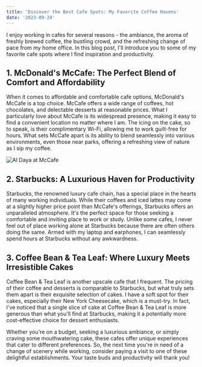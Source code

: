 ```yaml
---
title: 'Discover the Best Cafe Spots: My Favorite Coffee Havens'
date: '2023-09-24'
---
```


I enjoy working in cafes for several reasons - the ambiance, the aroma of freshly brewed coffee, the bustling crowd, and the refreshing change of pace from my home office. In this blog post, I'll introduce you to some of my favorite cafe spots where I find inspiration and productivity.

## 1. McDonald's McCafe: The Perfect Blend of Comfort and Affordability

When it comes to affordable and comfortable cafe options, McDonald's McCafe is a top choice. McCafe offers a wide range of coffees, hot chocolates, and delectable desserts at reasonable prices. What I particularly love about McCafe is its widespread presence, making it easy to find a convenient location no matter where I am. The icing on the cake, so to speak, is their complimentary Wi-Fi, allowing me to work guilt-free for hours. What sets McCafe apart is its ability to blend seamlessly into various environments, even those near parks, offering a refreshing view of nature as I sip my coffee.

![AI Daya at McCafe](/assets/blog/mccafe.jpg)

## 2. Starbucks: A Luxurious Haven for Productivity

Starbucks, the renowned luxury cafe chain, has a special place in the hearts of many working individuals. While their coffees and iced lattes may come at a slightly higher price point than McCafe's offerings, Starbucks offers an unparalleled atmosphere. It's the perfect space for those seeking a comfortable and inviting place to work or study. Unlike some cafes, I never feel out of place working alone at Starbucks because there are often others doing the same. Armed with my laptop and earphones, I can seamlessly spend hours at Starbucks without any awkwardness.

## 3. Coffee Bean & Tea Leaf: Where Luxury Meets Irresistible Cakes

Coffee Bean & Tea Leaf is another upscale cafe that I frequent. The pricing of their coffee and desserts is comparable to Starbucks, but what truly sets them apart is their exquisite selection of cakes. I have a soft spot for their cakes, especially their New York Cheesecake, which is a must-try. In fact, I've noticed that a single slice of cake at Coffee Bean & Tea Leaf is more generous than what you'll find at Starbucks, making it a potentially more cost-effective choice for dessert enthusiasts.

Whether you're on a budget, seeking a luxurious ambiance, or simply craving some mouthwatering cake, these cafes offer unique experiences that cater to different preferences. So, the next time you're in need of a change of scenery while working, consider paying a visit to one of these delightful establishments. Your taste buds and productivity will thank you!